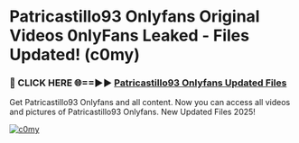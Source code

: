 # Patricastillo93 Onlyfans Original Videos 0nlyFans Leaked - Files Updated! (c0my)

<h3>🔴 CLICK HERE 🌐==►► <a href="https://tinyurl.com/2m67pmp6" rel="nofollow">Patricastillo93 Onlyfans Updated Files</a></h3>

Get Patricastillo93 Onlyfans and all content. Now you can access all videos and pictures of Patricastillo93 Onlyfans. New Updated Files 2025!

[![c0my](https://i.imgur.com/H4QAA4z.gif)](https://tinyurl.com/2m67pmp6)
